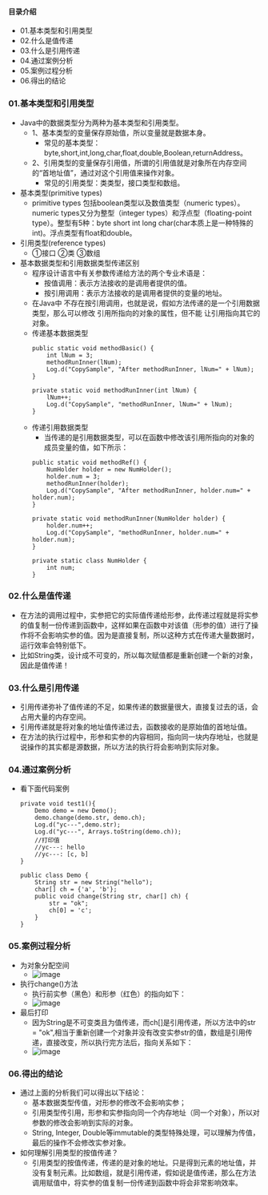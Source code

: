 #### 目录介绍
- 01.基本类型和引用类型
- 02.什么是值传递
- 03.什么是引用传递
- 04.通过案例分析
- 05.案例过程分析
- 06.得出的结论



### 01.基本类型和引用类型
- Java中的数据类型分为两种为基本类型和引用类型。
    - 1、基本类型的变量保存原始值，所以变量就是数据本身。
        - 常见的基本类型：byte,short,int,long,char,float,double,Boolean,returnAddress。
    - 2、引用类型的变量保存引用值，所谓的引用值就是对象所在内存空间的“首地址值”，通过对这个引用值来操作对象。
        - 常见的引用类型：类类型，接口类型和数组。
- 基本类型(primitive types)
    - primitive types 包括boolean类型以及数值类型（numeric types）。numeric types又分为整型（integer types）和浮点型（floating-point type）。整型有5种：byte short int long char(char本质上是一种特殊的int)。浮点类型有float和double。
- 引用类型(reference types)
    - ①接口 ②类 ③数组
- 基本数据类型和引用数据类型传递区别
    - 程序设计语言中有关参数传递给方法的两个专业术语是：
        - 按值调用：表示方法接收的是调用者提供的值。
        - 按引用调用：表示方法接收的是调用者提供的变量的地址。
    - 在Java中 不存在按引用调用，也就是说，假如方法传递的是一个引用数据类型，那么可以修改 引用所指向的对象的属性，但不能 让引用指向其它的对象。
    - 传递基本数据类型
        ```
        public static void methodBasic() {
            int lNum = 3;
            methodRunInner(lNum);
            Log.d("CopySample", "After methodRunInner, lNum=" + lNum);
        }
        
        private static void methodRunInner(int lNum) {
            lNum++;
            Log.d("CopySample", "methodRunInner, lNum=" + lNum);
        }
        ```
    - 传递引用数据类型
        - 当传递的是引用数据类型，可以在函数中修改该引用所指向的对象的成员变量的值，如下所示：
        ```
        public static void methodRef() {
            NumHolder holder = new NumHolder();
            holder.num = 3;
            methodRunInner(holder);
            Log.d("CopySample", "After methodRunInner, holder.num=" + holder.num);
        }
        
        private static void methodRunInner(NumHolder holder) {
            holder.num++;
            Log.d("CopySample", "methodRunInner, holder.num=" + holder.num);
        }
        
        private static class NumHolder {
            int num;
        }
        ```


### 02.什么是值传递
- 在方法的调用过程中，实参把它的实际值传递给形参，此传递过程就是将实参的值复制一份传递到函数中，这样如果在函数中对该值（形参的值）进行了操作将不会影响实参的值。因为是直接复制，所以这种方式在传递大量数据时，运行效率会特别低下。
- 比如String类，设计成不可变的，所以每次赋值都是重新创建一个新的对象，因此是值传递！


### 03.什么是引用传递
- 引用传递弥补了值传递的不足，如果传递的数据量很大，直接复过去的话，会占用大量的内存空间。
- 引用传递就是将对象的地址值传递过去，函数接收的是原始值的首地址值。
- 在方法的执行过程中，形参和实参的内容相同，指向同一块内存地址，也就是说操作的其实都是源数据，所以方法的执行将会影响到实际对象。






### 04.通过案例分析
- 看下面代码案例
    ```
    private void test1(){
        Demo demo = new Demo();
        demo.change(demo.str, demo.ch);
        Log.d("yc---",demo.str);
        Log.d("yc---", Arrays.toString(demo.ch));
        //打印值
        //yc---: hello
        //yc---: [c, b]
    }
    
    public class Demo {
        String str = new String("hello");
        char[] ch = {'a', 'b'};
        public void change(String str, char[] ch) {
            str = "ok";
            ch[0] = 'c';
        }
    }
    ```



### 05.案例过程分析
- 为对象分配空间
    - ![image](https://upload-images.jianshu.io/upload_images/4432347-56468ab4f7dc848f.png?imageMogr2/auto-orient/strip%7CimageView2/2/w/1240)
- 执行change()方法
    - 执行前实参（黑色）和形参（红色）的指向如下：
    - ![image](https://upload-images.jianshu.io/upload_images/4432347-9b599a69970d3bc5.png?imageMogr2/auto-orient/strip%7CimageView2/2/w/1240)
- 最后打印
    - 因为String是不可变类且为值传递，而ch[]是引用传递，所以方法中的str = "ok",相当于重新创建一个对象并没有改变实参str的值，数组是引用传递，直接改变，所以执行完方法后，指向关系如下：
    - ![image](https://upload-images.jianshu.io/upload_images/4432347-f75afffa63e84718.png?imageMogr2/auto-orient/strip%7CimageView2/2/w/1240)




### 06.得出的结论
- 通过上面的分析我们可以得出以下结论：
    - 基本数据类型传值，对形参的修改不会影响实参；
    - 引用类型传引用，形参和实参指向同一个内存地址（同一个对象），所以对参数的修改会影响到实际的对象。
    - String, Integer, Double等immutable的类型特殊处理，可以理解为传值，最后的操作不会修改实参对象。
- 如何理解引用类型的按值传递？
    - 引用类型的按值传递，传递的是对象的地址。只是得到元素的地址值，并没有复制元素。比如数组，就是引用传递，假如说是值传递，那么在方法调用赋值中，将实参的值复制一份传递到函数中将会非常影响效率。

